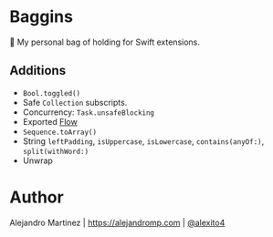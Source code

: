 # Baggins

🎒 My personal bag of holding for Swift extensions.

## Additions

- `Bool.toggled()`
- Safe `Collection` subscripts.
- Concurrency: `Task.unsafeBlocking`
- Exported [Flow](https://github.com/alexito4/Flow)
- `Sequence.toArray()`
- String `leftPadding`, `isUppercase`, `isLowercase`, `contains(anyOf:)`, `split(withWord:)`
- Unwrap

# Author

Alejandro Martinez | https://alejandromp.com | [@alexito4](https://twitter.com/alexito4)
